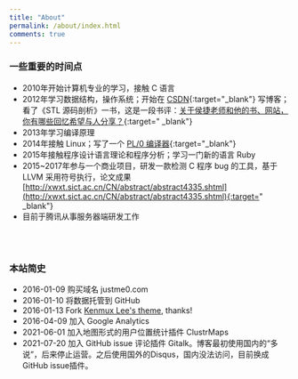 ```yaml
---
title: "About"
permalink: /about/index.html
comments: true
---
```


### 一些重要的时间点
- 2010年开始计算机专业的学习，接触 C 语言
- 2012年学习数据结构，操作系统；开始在 [CSDN](http://blog.csdn.net/justme0){:target="_blank"} 写博客；看了《STL 源码剖析》一书，这是一段书评：[关于侯捷老师和他的书、网站，你有哪些回忆希望与人分享？](https://www.zhihu.com/question/28400554/answer/41178306){:target=" _blank"}
- 2013年学习编译原理
- 2014年接触 Linux；写了一个 [PL/0 编译器](https://github.com/Justme0/pl0-compiler){:target="_blank"}
- 2015年接触程序设计语言理论和程序分析；学习一门新的语言 Ruby
- 2015~2017年参与一个商业项目，研发一款检测 C 程序 bug 的工具，基于 LLVM 采用符号执行，论文成果 [http://xwxt.sict.ac.cn/CN/abstract/abstract4335.shtml](http://xwxt.sict.ac.cn/CN/abstract/abstract4335.shtml){:target=" _blank"}
- 目前于腾讯从事服务器端研发工作
<br />
<br />

### 本站简史
- 2016-01-09 购买域名 justme0.com
- 2016-01-10 将数据托管到 GitHub
- 2016-01-13 Fork <a href="https://github.com/kenmux/kenmux.github.io" target="_blank">Kenmux Lee's theme</a>, thanks!
- 2016-04-09 加入 Google Analytics
- 2021-06-01 加入地图形式的用户位置统计插件 ClustrMaps
- 2021-07-20 加入 GitHub issue 评论插件 Gitalk。博客最初使用国内的“多说”，后来停止运营。之后使用国外的Disqus，国内没法访问，目前换成GitHub issue插件。
